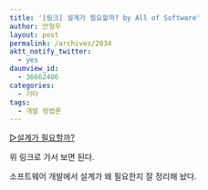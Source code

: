 ```yaml
---
title: '[링크] 설계가 필요할까? by All of Software'
author: 안형우
layout: post
permalink: /archives/2034
aktt_notify_twitter:
  - yes
daumview_id:
  - 36662406
categories:
  - 기타
tags:
  - 개발 방법론
---
```

[▷설계가 필요할까?][1]

위 링크로 가서 보면 된다.

소프트웨어 개발에서 설계가 왜 필요한지 잘 정리해 놨다.

 [1]: http://allofsoftware.net/entry/IsDesignNeeded